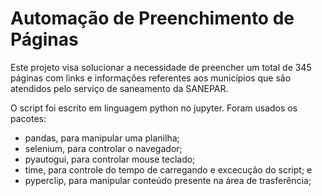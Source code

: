 # Automação de Preenchimento de Páginas 

Este projeto visa solucionar a necessidade de preencher um total de 345 páginas com links e informações referentes aos municípios que são atendidos pelo serviço de saneamento da SANEPAR. 

O script foi escrito em linguagem python no jupyter. Foram usados os pacotes:

- pandas, para manipular uma planilha;
- selenium, para controlar o navegador;
- pyautogui, para controlar mouse teclado;
- time, para controle do tempo de carregando e excecução do script; e
- pyperclip, para manipular conteúdo presente na área de trasferência;

